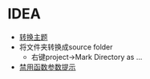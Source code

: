 # IDEA 

- [转换主题](http://color-themes.com/?view=index)
- 将文件夹转换成source folder
    - 右键project->Mark Directory as ...
- [禁用函数参数提示](https://stackoverflow.com/questions/40866202/intellij-shows-method-parameter-hints-on-usage-how-to-disable-it)
